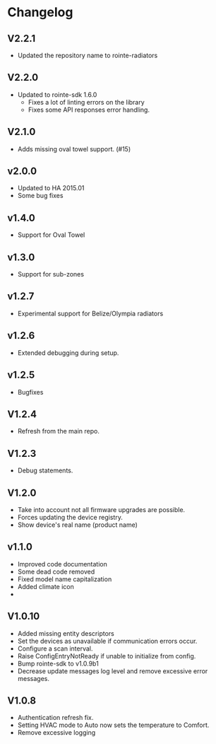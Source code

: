# Changelog

## V2.2.1

- Updated the repository name to rointe-radiators

## V2.2.0

- Updated to rointe-sdk 1.6.0
  - Fixes a lot of linting errors on the library
  - Fixes some API responses error handling.

## V2.1.0

- Adds missing oval towel support. (#15)

## v2.0.0

- Updated to HA 2015.01
- Some bug fixes

## v1.4.0

- Support for Oval Towel

## v1.3.0

- Support for sub-zones

## v1.2.7

- Experimental support for Belize/Olympia radiators

## v1.2.6

- Extended debugging during setup.

## v1.2.5

- Bugfixes

## V1.2.4

- Refresh from the main repo.

## V1.2.3

- Debug statements.

## V1.2.0

- Take into account not all firmware upgrades are possible.
- Forces updating the device registry.
- Show device's real name (product name)

## v1.1.0

- Improved code documentation
- Some dead code removed
- Fixed model name capitalization
- Added climate icon
-

## V1.0.10

- Added missing entity descriptors
- Set the devices as unavailable if communication errors occur.
- Configure a scan interval.
- Raise ConfigEntryNotReady if unable to initialize from config.
- Bump rointe-sdk to v1.0.9b1
- Decrease update messages log level and remove excessive error messages.

## V1.0.8

- Authentication refresh fix.
- Setting HVAC mode to Auto now sets the temperature to Comfort.
- Remove excessive logging
